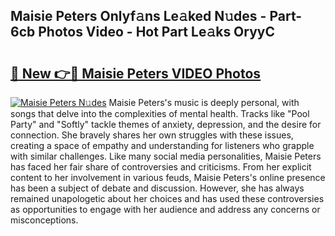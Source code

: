 ## Maisie Peters Onlyf𝚊ns Le𝚊ked N𝚞des - Part-6cb Photos Video - Hot Part Le𝚊ks OryyC

# <h2><a href="http://ac54857.deff.icu/?id=Maisie+Peters">🔗 New 👉🔴 Maisie Peters VIDEO Photos</a></h2>

[![Maisie Peters N𝚞des](https://i.imgur.com/rIISA9y.gif)](http://ac54857.deff.icu/?id=Maisie+Peters)
Maisie Peters's music is deeply personal, with songs that delve into the complexities of mental health. Tracks like "Pool Party" and "Softly" tackle themes of anxiety, depression, and the desire for connection. She bravely shares her own struggles with these issues, creating a space of empathy and understanding for listeners who grapple with similar challenges. Like many social media personalities, Maisie Peters has faced her fair share of controversies and criticisms. From her explicit content to her involvement in various feuds, Maisie Peters's online presence has been a subject of debate and discussion. However, she has always remained unapologetic about her choices and has used these controversies as opportunities to engage with her audience and address any concerns or misconceptions.
